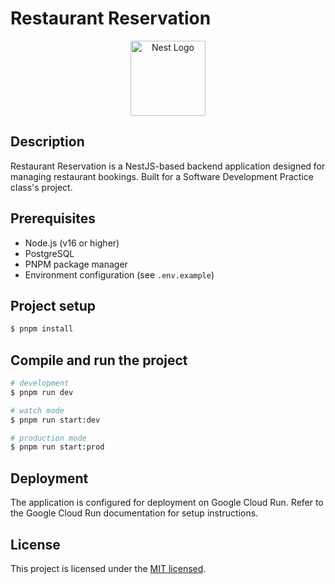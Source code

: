 # Restaurant Reservation
<p align="center">
  <a href="http://nestjs.com/" target="blank"><img src="https://nestjs.com/img/logo-small.svg" width="120" alt="Nest Logo" /></a>
</p>

## Description

Restaurant Reservation is a NestJS-based backend application designed for managing restaurant bookings. Built for a Software Development Practice class's project.

## Prerequisites

- Node.js (v16 or higher)
- PostgreSQL
- PNPM package manager
- Environment configuration (see `.env.example`)

## Project setup

```bash
$ pnpm install
```

## Compile and run the project

```bash
# development
$ pnpm run dev

# watch mode
$ pnpm run start:dev

# production mode
$ pnpm run start:prod
```

## Deployment

The application is configured for deployment on Google Cloud Run. Refer to the Google Cloud Run documentation for setup instructions.

## License

This project is licensed under the [MIT licensed](https://github.com/nestjs/nest/blob/master/LICENSE).
